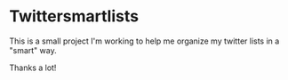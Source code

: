 Twittersmartlists
=================

This is a small project I'm working to help me organize my twitter lists in a "smart" way.

Thanks a lot!


